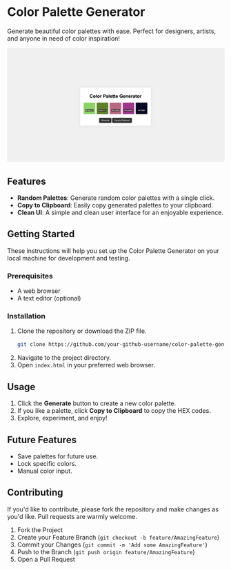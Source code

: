 # Color Palette Generator

Generate beautiful color palettes with ease. Perfect for designers, artists, and anyone in need of color inspiration!

![Color Palette Generator Screenshot](screenshot.png) 

## Features

- **Random Palettes**: Generate random color palettes with a single click.
- **Copy to Clipboard**: Easily copy generated palettes to your clipboard.
- **Clean UI**: A simple and clean user interface for an enjoyable experience.

## Getting Started

These instructions will help you set up the Color Palette Generator on your local machine for development and testing.

### Prerequisites

- A web browser
- A text editor (optional)

### Installation

1. Clone the repository or download the ZIP file.
    ```bash
    git clone https://github.com/your-github-username/color-palette-generator.git
    ```
2. Navigate to the project directory.
3. Open `index.html` in your preferred web browser.

## Usage

1. Click the **Generate** button to create a new color palette.
2. If you like a palette, click **Copy to Clipboard** to copy the HEX codes.
3. Explore, experiment, and enjoy!

## Future Features

- Save palettes for future use.
- Lock specific colors.
- Manual color input.

## Contributing

If you'd like to contribute, please fork the repository and make changes as you'd like. Pull requests are warmly welcome.

1. Fork the Project
2. Create your Feature Branch (`git checkout -b feature/AmazingFeature`)
3. Commit your Changes (`git commit -m 'Add some AmazingFeature'`)
4. Push to the Branch (`git push origin feature/AmazingFeature`)
5. Open a Pull Request

